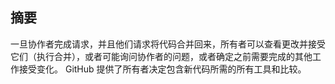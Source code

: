 ## 摘要

一旦协作者完成请求，并且他们请求将代码合并回来，所有者可以查看更改并接受它们（执行合并），或者可能询问协作者的问题，或者确定之前需要完成的其他工作接受变化。 GitHub 提供了所有者决定包含新代码所需的所有工具和比较。